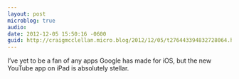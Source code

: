```yaml
---
layout: post
microblog: true
audio: 
date: 2012-12-05 15:50:16 -0600
guid: http://craigmcclellan.micro.blog/2012/12/05/t276443394832728064.html
---
```

I’ve yet to be a fan of any apps Google has made for iOS, but the new YouTube app on iPad is absolutely stellar.
